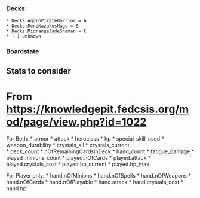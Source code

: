 ### Decks: ###
	* Decks.AggroPirateWarrior = A
	* Decks.RenoKazakusMage = B
	* Decks.MidrangeJadeShaman = C
	* + 1 Unknown
	
### Boardstate ###
## Stats to consider ##
# From https://knowledgepit.fedcsis.org/mod/page/view.php?id=1022 #
For Both:
	* armor
	* attack
	* heroclass
	* hp
	* special_skill_used
	* weapon_durability
	* crystals_all
	* crystals_current	
	* deck_count
	* nOfRemainingCardsInDeck
	* hand_count
	* fatigue_damage
	* played_minions_count
	* played.nOfCards
	* played.attack
	* played.crystals_cost
	* played.hp_current
	* played.hp_max
	
For Player only:
	* hand.nOfMinions
	* hand.nOfSpells
	* hand.nOfWeapons
	* hand.nOfCards
	* hand.nOfPlayable
	* hand.attack
	* hand.crystals_cost
	* hand.hp
